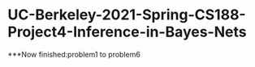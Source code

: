 # UC-Berkeley-2021-Spring-CS188-Project4-Inference-in-Bayes-Nets
***Now finished:problem1 to problem6
